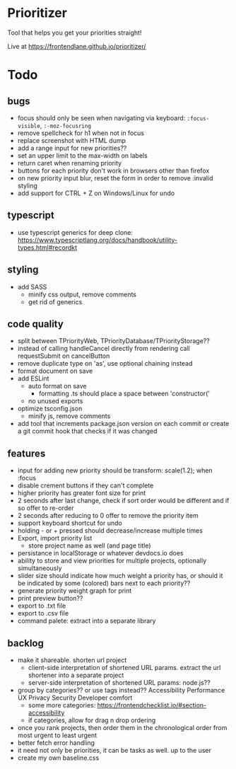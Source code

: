 # Prioritizer
Tool that helps you get your priorities straight!

Live at https://frontendlane.github.io/prioritizer/

# Todo

## bugs
- focus should only be seen when navigating via keyboard: `:focus-visible`, `:-moz-focusring`
- remove spellcheck for h1 when not in focus
- replace screenshot with HTML dump
- add a range input for new priorities??
- set an upper limit to the max-width on labels
- return caret when renaming priority
- buttons for each priority don't work in browsers other than firefox
- on new priority input blur, reset the form in order to remove :invalid styling
- add support for CTRL + Z on Windows/Linux for undo

## typescript
- use typescript generics for deep clone: https://www.typescriptlang.org/docs/handbook/utility-types.html#recordkt

## styling
- add SASS
    - minify css output, remove comments
    - get rid of generics

## code quality
- split between TPriorityWeb, TPriorityDatabase/TPriorityStorage??
- instead of calling handleCancel directly from rendering call requestSubmit on cancelButton
- remove duplicate type on 'as', use optional chaining instead
- format document on save
- add ESLint
    - auto format on save
        - formatting .ts should place a space between 'constructor('
    - no unused exports
- optimize tsconfig.json
    - minify js, remove comments
- add tool that increments package.json version on each commit or create a git commit hook that checks if it was changed

## features
- input for adding new priority should be transform: scale(1.2); when :focus
- disable crement buttons if they can't complete
- higher priority has greater font size for print
- 2 seconds after last change, check if sort order would be different and if so offer to re-order
- 2 seconds after reducing to 0 offer to remove the priority item
- support keyboard shortcut for undo
- holding - or + pressed should decrease/increase multiple times
- Export, import priority list
    - store project name as well (and page title)
- persistance in localStorage or whatever devdocs.io does
- ability to store and view priorities for multiple projects, optionally simultaneously
- slider size should indicate how much weight a priority has, or should it be indicated by some (colored) bars next to each priority??
- generate priority weight graph for print
- print preview button??
- export to .txt file
- export to .csv file
- command palete: extract into a separate library

## backlog
- make it shareable. shorten url project
    - client-side interpretation of shortened URL params. extract the url shortener into a separate project
    - server-side interpretation of shortened URL params: node.js??
- group by categories??  or use tags instead??
    Accessibility
    Performance
    UX
    Privacy
    Security
    Developer comfort
    - some more categories: https://frontendchecklist.io/#section-accessibility
    - if categories, allow for drag n drop ordering
- once you rank projects, then order them in the chronological order from most urgent to least urgent
- better fetch error handling
- it need not only be priorities, it can be tasks as well. up to the user
- create my own baseline.css